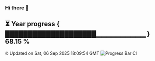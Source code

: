 ### Hi there 👋
⏳ Year progress { ████████████████████▁▁▁▁▁▁▁▁▁▁ } 68.15 %
---
⏰ Updated on Sat, 06 Sep 2025 18:09:54 GMT
![Progress Bar CI](https://github.com/Moyi321/Moyi321/workflows/Progress%20Bar%20CI/badge.svg)
